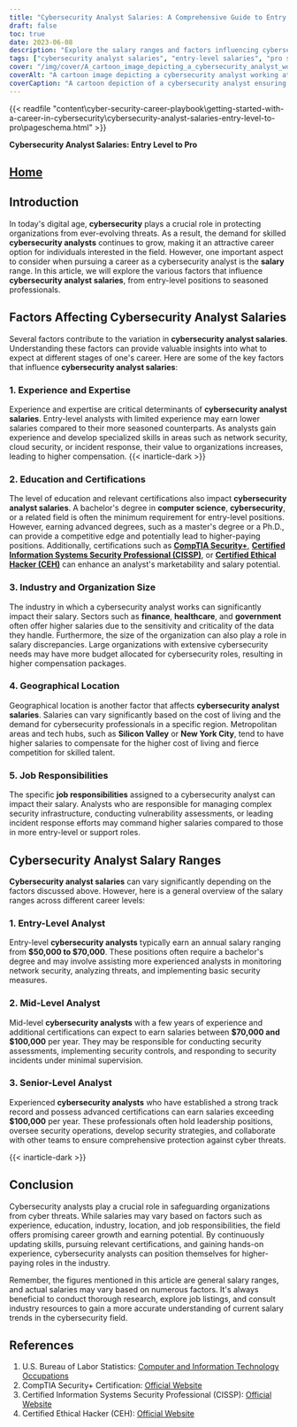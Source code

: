 ```yaml
---
title: "Cybersecurity Analyst Salaries: A Comprehensive Guide to Entry Level and Pro Compensation"
draft: false
toc: true
date: 2023-06-08
description: "Explore the salary ranges and factors influencing cybersecurity analyst salaries, from entry-level positions to seasoned professionals."
tags: ["cybersecurity analyst salaries", "entry-level salaries", "pro salaries", "cybersecurity careers", "cybersecurity compensation", "experience and expertise", "education and certifications", "industry impact on salaries", "geographical location", "job responsibilities", "entry-level analysts", "mid-level analysts", "senior-level analysts", "career growth", "earning potential", "cybersecurity job market", "salary trends", "cybersecurity certifications", "IT occupations", "compensation factors", "cybersecurity industry", "salary ranges", "job market insights", "salary guide", "career advice", "salary trends in cybersecurity", "cybersecurity professionals", "security analyst positions", "cybersecurity job market analysis", "cybersecurity salary trends"]
cover: "/img/cover/A_cartoon_image_depicting_a_cybersecurity_analyst_working_a.png"
coverAlt: "A cartoon image depicting a cybersecurity analyst working at a computer, surrounded by lock icons and data streams, symbolizing the importance of protecting digital assets and information."
coverCaption: "A cartoon depiction of a cybersecurity analyst ensuring digital security, highlighting the critical role they play in safeguarding organizations from cyber threats."
---
```

{{< readfile "content\cyber-security-career-playbook\getting-started-with-a-career-in-cybersecurity\cybersecurity-analyst-salaries-entry-level-to-pro\pageschema.html" >}}

**Cybersecurity Analyst Salaries: Entry Level to Pro**

## [Home](/cyber-security-career-playbook-start/)

## Introduction

In today's digital age, **cybersecurity** plays a crucial role in protecting organizations from ever-evolving threats. As a result, the demand for skilled **cybersecurity analysts** continues to grow, making it an attractive career option for individuals interested in the field. However, one important aspect to consider when pursuing a career as a cybersecurity analyst is the **salary** range. In this article, we will explore the various factors that influence **cybersecurity analyst salaries**, from entry-level positions to seasoned professionals.

## Factors Affecting Cybersecurity Analyst Salaries

Several factors contribute to the variation in **cybersecurity analyst salaries**. Understanding these factors can provide valuable insights into what to expect at different stages of one's career. Here are some of the key factors that influence **cybersecurity analyst salaries**:

### 1. Experience and Expertise

Experience and expertise are critical determinants of **cybersecurity analyst salaries**. Entry-level analysts with limited experience may earn lower salaries compared to their more seasoned counterparts. As analysts gain experience and develop specialized skills in areas such as network security, cloud security, or incident response, their value to organizations increases, leading to higher compensation.
{{< inarticle-dark >}}
### 2. Education and Certifications

The level of education and relevant certifications also impact **cybersecurity analyst salaries**. A bachelor's degree in **computer science**, **cybersecurity**, or a related field is often the minimum requirement for entry-level positions. However, earning advanced degrees, such as a master's degree or a Ph.D., can provide a competitive edge and potentially lead to higher-paying positions. Additionally, certifications such as [**CompTIA Security+**](https://simeononsecurity.ch/articles/comptias-security-plus-sy0-601-what-do-you-need-to-know/), [**Certified Information Systems Security Professional (CISSP)**](https://simeononsecurity.ch/articles/a-guide-to-earning-the-isc2-cissp-certification/), or [**Certified Ethical Hacker (CEH)**](https://simeononsecurity.ch/articles/preparing-for-the-ceh-certified-ethical-hacker-certification-exam/) can enhance an analyst's marketability and salary potential.

### 3. Industry and Organization Size

The industry in which a cybersecurity analyst works can significantly impact their salary. Sectors such as **finance**, **healthcare**, and **government** often offer higher salaries due to the sensitivity and criticality of the data they handle. Furthermore, the size of the organization can also play a role in salary discrepancies. Large organizations with extensive cybersecurity needs may have more budget allocated for cybersecurity roles, resulting in higher compensation packages.

### 4. Geographical Location

Geographical location is another factor that affects **cybersecurity analyst salaries**. Salaries can vary significantly based on the cost of living and the demand for cybersecurity professionals in a specific region. Metropolitan areas and tech hubs, such as **Silicon Valley** or **New York City**, tend to have higher salaries to compensate for the higher cost of living and fierce competition for skilled talent.

### 5. Job Responsibilities

The specific **job responsibilities** assigned to a cybersecurity analyst can impact their salary. Analysts who are responsible for managing complex security infrastructure, conducting vulnerability assessments, or leading incident response efforts may command higher salaries compared to those in more entry-level or support roles.

## Cybersecurity Analyst Salary Ranges

**Cybersecurity analyst salaries** can vary significantly depending on the factors discussed above. However, here is a general overview of the salary ranges across different career levels:

### 1. Entry-Level Analyst

Entry-level **cybersecurity analysts** typically earn an annual salary ranging from **$50,000 to $70,000**. These positions often require a bachelor's degree and may involve assisting more experienced analysts in monitoring network security, analyzing threats, and implementing basic security measures.

### 2. Mid-Level Analyst

Mid-level **cybersecurity analysts** with a few years of experience and additional certifications can expect to earn salaries between **$70,000 and $100,000** per year. They may be responsible for conducting security assessments, implementing security controls, and responding to security incidents under minimal supervision.

### 3. Senior-Level Analyst

Experienced **cybersecurity analysts** who have established a strong track record and possess advanced certifications can earn salaries exceeding **$100,000** per year. These professionals often hold leadership positions, oversee security operations, develop security strategies, and collaborate with other teams to ensure comprehensive protection against cyber threats.

{{< inarticle-dark >}}
## Conclusion

Cybersecurity analysts play a crucial role in safeguarding organizations from cyber threats. While salaries may vary based on factors such as experience, education, industry, location, and job responsibilities, the field offers promising career growth and earning potential. By continuously updating skills, pursuing relevant certifications, and gaining hands-on experience, cybersecurity analysts can position themselves for higher-paying roles in the industry.

Remember, the figures mentioned in this article are general salary ranges, and actual salaries may vary based on numerous factors. It's always beneficial to conduct thorough research, explore job listings, and consult industry resources to gain a more accurate understanding of current salary trends in the cybersecurity field.

## References

1. U.S. Bureau of Labor Statistics: [Computer and Information Technology Occupations](https://www.bls.gov/ooh/computer-and-information-technology/home.htm)
2. CompTIA Security+ Certification: [Official Website](https://www.comptia.org/certifications/security)
3. Certified Information Systems Security Professional (CISSP): [Official Website](https://www.isc2.org/Certifications/CISSP)
4. Certified Ethical Hacker (CEH): [Official Website](https://www.eccouncil.org/programs/certified-ethical-hacker-ceh/)
